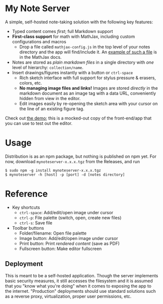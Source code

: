 # My Note Server

A simple, self-hosted note-taking solution with the following key features:

* Typed content comes _first_; full Markdown support
* **First-class support** for math with MathJax, including custom configurations and macros
    * Drop a file called `mathjax-config.js` in the top level of your notes directory and the app will find/include it.
    An [example of such a file](https://docs.mathjax.org/en/latest/input/tex/macros.html) is in the MathJax docs.
* Notes are stored as _plain markdown files_ in a single directory with _one_ level of hierarchy: `collection/name`.
* Insert drawings/figures instantly with a button or `ctrl-space`
    * Rich sketch interface with full support for stylus pressure & erasers, colors, etc.
    * **No managing image files and links!** Images are stored _directly_ in the markdown document as an image tag with a data URL, conveniently hidden from view in the editor.
    * Edit images easily by re-opening the sketch area with your cursor on the line of an existing figure tag.

Check out [the demo](https://cemulate.github.io/mynoteserver/app/); this is a mocked-out copy of the front-end/app that you can use to test out the editor.

# Usage

Distribution is as an npm package, but nothing is published on npm yet.
For now, download `mynoteserver-x.x.x.tgz` from the Releases, and run

```
$ sudo npm -g install mynoteserver-x.x.x.tgz
$ mynoteserver -h [host] -p [port] -d [notes directory]
```

# Reference

* Key shortcuts
    * `ctrl-space`: Add/edit/open image under cursor
    * `ctrl-p`: File palette (switch, open, create new files)
    * `ctrl-s`: Save file
* Toolbar buttons
    * Folder/filename: Open file palette
    * Image button: Add/edit/open image under cursor
    * Print button: Print _rendered content_ (save as PDF)
    * Fullscreen button: Make editor fullscreen

## Deployment

This is meant to be a self-hosted application.
Though the server implements basic security measures, it still accesses the filesystem and it is assumed that you "know what you're doing" when it comes to exposing the app to the internet. "Production" deployments should use standard solutions such as a reverse proxy, virtualization, proper user permissions, etc.


